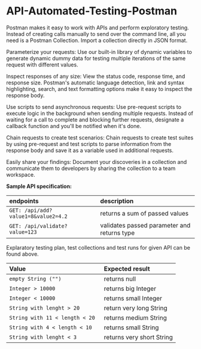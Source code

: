 # API-Automated-Testing-Postman

Postman makes it easy to work with APIs and perform exploratory testing.
Instead of creating calls manually to send over the command line, all you need is a Postman Collection. Import a collection directly in JSON format.

Parameterize your requests:
Use our built-in library of dynamic variables to generate dynamic dummy data for testing multiple iterations of the same request with different values.

Inspect responses of any size:
View the status code, response time, and response size. Postman's automatic language detection, link and syntax highlighting, search, and text formatting options make it easy to inspect the response body.

Use scripts to send asynchronous requests:
Use pre-request scripts to execute logic in the background when sending multiple requests. Instead of waiting for a call to complete and blocking further requests, designate a callback function and you'll be notified when it's done.

Chain requests to create test scenarios:
Chain requests to create test suites by using pre-request and test scripts to parse information from the response body and save it as a variable used in additional requests.

Easily share your findings:
Document your discoveries in a collection and communicate them to developers by sharing the collection to a team workspace.

**Sample API specification:**

<table>
<thead>
<tr>
<th align="left">endpoints</th>
<th align="left">description</th>
</tr>
</thead>
<tbody>
<tr>
<td align="left"><code>GET: /api/add?value1=8&value2=4.2</code></td>
<td align="left">returns a sum of passed values</td>
</tr>
<tr>
<td align="left"><code>GET: /api/validate?value=123</code></td>
<td align="left">validates passed parameter and returns type</td>
</tr>
</tbody>
</table>

<table>
<thead>
<tr>
<th align="left">Value</th>
<th align="left">Expected result</th>
</tr>
</thead>
<tbody>
<tr>
<td align="left"><code>empty String ("")</code></td>
<td align="left">returns null</td>
</tr>
  <tr>
<td align="left"><code>Integer > 10000</code></td>
<td align="left">returns big Integer</td>
</tr>
  <tr>
<td align="left"><code>Integer < 10000 </code></td>
<td align="left">returns small Integer</td>
</tr>
  <tr>
<td align="left"><code>String with lenght > 20</code></td>
<td align="left">return very long String</td>
</tr>
  <tr>
<td align="left"><code>String with 11 < length < 20 </code></td>
<td align="left">returns medium String</td>
</tr>
  <tr>
<td align="left"><code>String with 4 < length < 10</code></td>
<td align="left">returns small String</td>
</tr>
  <tr>
<td align="left"><code>String with lenght < 3</code></td>
<td align="left">returns very short String</td>
</tr>

Explaratory testing plan, test collections and test runs for given API can be found above.

